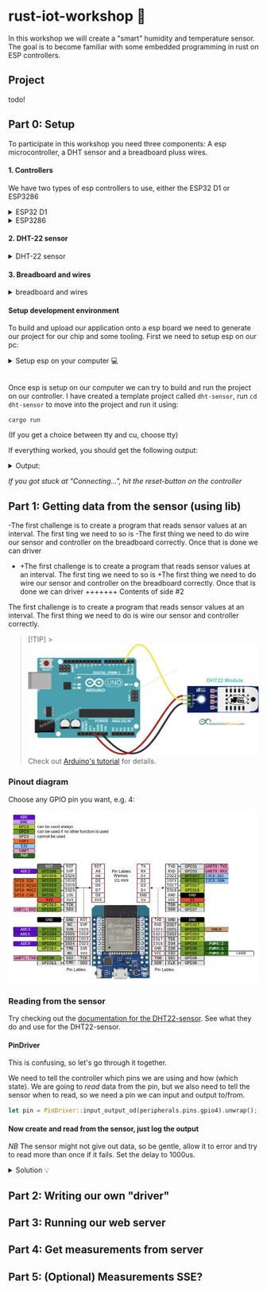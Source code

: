 # rust-iot-workshop 🦀

In this workshop we will create a "smart" humidity and temperature sensor. The goal is to become familiar with some embedded programming in rust on ESP controllers.

## Project

todo!

## Part 0: Setup

To participate in this workshop you need three components: A esp microcontroller, a DHT sensor and a breadboard pluss wires.

#### 1. Controllers

We have two types of esp controllers to use, either the ESP32 D1 or ESP3286

<details>
<summary>ESP32 D1</summary>
<img src="./assets/a1.png" alt="esp32 D1" width="200"/> <br>

![Pinout for ESP32 D1](assets/pinout.png)

</details>

<details>
<summary>ESP3286</summary>
<img src="./assets/esp3286.jpg" alt="esp3286" width="200"/>
</details>

#### 2. DHT-22 sensor

<details>
<summary>DHT-22 sensor</summary>
<img src="./assets/dht22.jpg" alt="dht22 sensor" width="200"/> <br>
</details>

#### 3. Breadboard and wires

<details>
<summary>breadboard and wires</summary>
<img src="./assets/breadboard-jumper-wire.jpg" alt="dht22 sensor" width="200"/> <br>
</details>

#### Setup development environment

To build and upload our application onto a esp board we need to generate our project for our chip and some tooling. First we need to setup esp on our pc:

<details>
<summary> Setup esp on your computer 💻 </summary>
To be able to work with our esp controller we need to setup our development environment. Esp has a [official book](https://docs.esp-rs.org/book/introduction.html) which explains how to work with esp controllers with rust

### Prerequisites

To run application with standard library(std) we need ldproxy.

> [!TIP]
> If you have [cargo binstall](https://github.com/cargo-bins/cargo-binstall) installed, you can use `cargo binstall <program>` for the commands below to avoid having to compile the projects

```
cargo install ldproxy
```

### Setup tooling for RISC-V and Xtensa Targets

This setup is also described in the book [here](https://docs.esp-rs.org/book/installation/riscv-and-xtensa.html). So feel free to check it out for a more detail description of the tooling. Setting up the tooling is a three step process:

1. Install espup

```
cargo install espup
```

2. Install dependencies

```
espup install
```

Run:

```
brew install cmake ninja dfu-util
```

Install `espflash` to allow flashing data to the controller:

```
cargo install cargo-espflash
```

3. Setup environment variables
   ESP uses some specific environment variables when building the project, these values need to be exported via the export script downloaded by espup. To avoid having to run this command

```
. $HOME/export-esp.sh
```

each time we need change project I recommend adding a alias to your rc file. By adding this line to our rc file

```
alias get_idf='. $HOME/export-esp.sh'
```

we can run `get_idf` befor building a different esp project. Remember to source the shell after updating your rc file.

</details>
<br>

Once esp is setup on our computer we can try to build and run the project on our controller. I have created a template project called `dht-sensor`, run `cd dht-sensor` to move into the project and run it using: <br >

```
cargo run
```

(If you get a choice between tty and cu, choose tty)

If everything worked, you should get the following output:

<details>
<summary> Output:</summary>
<img src="./assets/output-setup.png" alt="output" width="400"/> <br>
</details>

_If you got stuck at "Connecting...", hit the reset-button on the controller_

## Part 1: Getting data from the sensor (using lib)

-The first challenge is to create a program that reads sensor values at an interval. The first ting we need to so is
-The first thing we need to do wire our sensor and controller on the breadboard correctly. Once that is done we can driver

- +The first challenge is to create a program that reads sensor values at an interval. The first ting we need to so is
  +The first thing we need to do wire our sensor and controller on the breadboard correctly. Once that is done we can driver
  +++++++ Contents of side #2

The first challenge is to create a program that reads sensor values at an interval.
The first thing we need to do is wire our sensor and controller correctly.

> [!TIP] > ![Wiring overview](./assets/esp32d1.png)
> Check out [Arduino's tutorial](https://arduinogetstarted.com/tutorials/arduino-dht22) for details.

### Pinout diagram

Choose any GPIO pin you want, e.g. 4:

![Pinout for ESP32 D1](assets/pinout.png)

### Reading from the sensor

Try checking out the [documentation for the DHT22-sensor](https://docs.rs/embedded-dht-rs/0.5.0/embedded_dht_rs/). See what they do and use for the DHT22-sensor.

#### PinDriver

This is confusing, so let's go through it together.

We need to tell the controller which pins we are using and how (which state). We are going to _read_ data from the pin, but we also need to tell the sensor when to read, so we need a pin we can input and output to/from.

```rust
let pin = PinDriver::input_output_od(peripherals.pins.gpio4).unwrap();
```

#### Now create and read from the sensor, just log the output

_NB_ The sensor might not give out data, so be gentle, allow it to error and try to read more than once if it fails.
Set the delay to 1000us.

<details>
<summary>Solution 💡</summary>

```rust
use std::{thread::sleep, time::Duration};

use embedded_dht_rs::dht22::Dht22;
use esp_idf_svc::hal::{delay::Delay, gpio::PinDriver, prelude::Peripherals};

fn main() {
    // It is necessary to call this function once. Otherwise some patches to the runtime
    // implemented by esp-idf-sys might not link properly. See https://github.com/esp-rs/esp-idf-template/issues/71
    esp_idf_svc::sys::link_patches();

    // Bind the log crate to the ESP Logging facilities
    esp_idf_svc::log::EspLogger::initialize_default();

    let peripherals = Peripherals::take().unwrap();

    let delay = Delay::new(1000);

    let pin = PinDriver::input_output_od(peripherals.pins.gpio4).unwrap();

    let mut sensor = Dht22::new(pin, delay);

    loop {
        match sensor.read() {
            Ok(reading) => {
                println!("{}°C, {}% RH", reading.temperature, reading.humidity)
            }
            Err(e) => eprintln!("Error: {:?}", e),
        }

        sleep(Duration::from_secs(1));
    }
}
```

</details>

## Part 2: Writing our own "driver"

## Part 3: Running our web server

## Part 4: Get measurements from server

## Part 5: (Optional) Measurements SSE?
